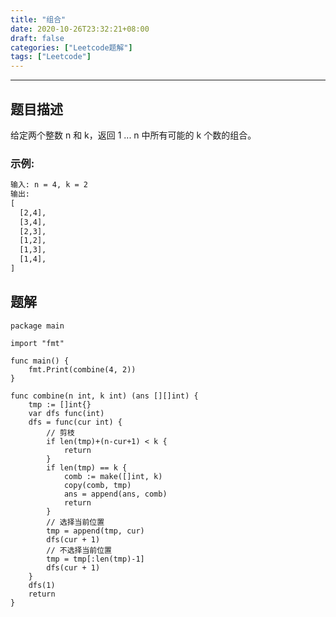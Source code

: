 ```yaml
---
title: "组合"
date: 2020-10-26T23:32:21+08:00
draft: false
categories: ["Leetcode题解"]
tags: ["Leetcode"]
---
```


---

## 题目描述

给定两个整数 n 和 k，返回 1 ... n 中所有可能的 k 个数的组合。

### 示例:

``` html
输入: n = 4, k = 2
输出:
[
  [2,4],
  [3,4],
  [2,3],
  [1,2],
  [1,3],
  [1,4],
]
```

## 题解

``` golang
package main

import "fmt"

func main() {
	fmt.Print(combine(4, 2))
}

func combine(n int, k int) (ans [][]int) {
	tmp := []int{}
	var dfs func(int)
	dfs = func(cur int) {
		// 剪枝
		if len(tmp)+(n-cur+1) < k {
			return
		}
		if len(tmp) == k {
			comb := make([]int, k)
			copy(comb, tmp)
			ans = append(ans, comb)
			return
		}
		// 选择当前位置
		tmp = append(tmp, cur)
		dfs(cur + 1)
		// 不选择当前位置
		tmp = tmp[:len(tmp)-1]
		dfs(cur + 1)
	}
	dfs(1)
	return
}
```
